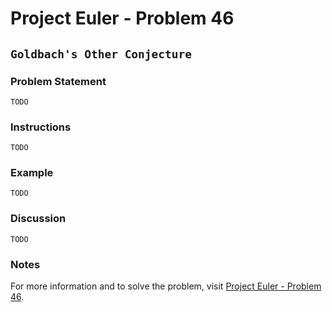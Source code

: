 # Project Euler - Problem 46

## `Goldbach's Other Conjecture`

### Problem Statement

`TODO`

### Instructions

`TODO`

### Example

`TODO`

### Discussion

`TODO`

### Notes

For more information and to solve the problem, visit [Project Euler - Problem 46](https://projecteuler.net/problem=47).
